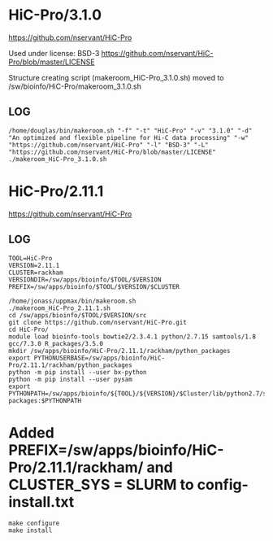 HiC-Pro/3.1.0
========================

<https://github.com/nservant/HiC-Pro>

Used under license:
BSD-3
<https://github.com/nservant/HiC-Pro/blob/master/LICENSE>

Structure creating script (makeroom_HiC-Pro_3.1.0.sh) moved to /sw/bioinfo/HiC-Pro/makeroom_3.1.0.sh

LOG
---

    /home/douglas/bin/makeroom.sh "-f" "-t" "HiC-Pro" "-v" "3.1.0" "-d" "An optimized and flexible pipeline for Hi-C data processing" "-w" "https://github.com/nservant/HiC-Pro" "-l" "BSD-3" "-L" "https://github.com/nservant/HiC-Pro/blob/master/LICENSE"
    ./makeroom_HiC-Pro_3.1.0.sh
HiC-Pro/2.11.1
========================

<https://github.com/nservant/HiC-Pro>

LOG
---

    TOOL=HiC-Pro
    VERSION=2.11.1
    CLUSTER=rackham
    VERSIONDIR=/sw/apps/bioinfo/$TOOL/$VERSION
    PREFIX=/sw/apps/bioinfo/$TOOL/$VERSION/$CLUSTER

    /home/jonass/uppmax/bin/makeroom.sh
    ./makeroom_HiC-Pro_2.11.1.sh
    cd /sw/apps/bioinfo/$TOOL/$VERSION/src
    git clone https://github.com/nservant/HiC-Pro.git
    cd HiC-Pro/
    module load bioinfo-tools bowtie2/2.3.4.1 python/2.7.15 samtools/1.8 gcc/7.3.0 R_packages/3.5.0
    mkdir /sw/apps/bioinfo/HiC-Pro/2.11.1/rackham/python_packages
    export PYTHONUSERBASE=/sw/apps/bioinfo/HiC-Pro/2.11.1/rackham/python_packages
    python -m pip install --user bx-python
    python -m pip install --user pysam
    export PYTHONPATH=/sw/apps/bioinfo/${TOOL}/${VERSION}/$Cluster/lib/python2.7/site-packages:$PYTHONPATH

# Added PREFIX=/sw/apps/bioinfo/HiC-Pro/2.11.1/rackham/ and CLUSTER_SYS = SLURM to config-install.txt

    make configure
    make install
